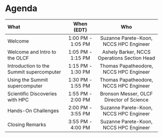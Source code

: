 # Agenda

|                         What                         |  When (EDT)       | Who
|:-----------------------------------------------------|:-----------------:|:-------------------------------------------:|
| Welcome                                              | 1:00 PM - 1:05 PM | Suzanne Parete-Koon, NCCS HPC Engineer      |
| Welcome and Intro to the OLCF                        | 1:05 PM - 1:15 PM | Ashely Barker, NCCS Operations Section Head |
| Introduction to the Summit supercomputer             | 1:15 PM - 1:30 PM | Thomas Papatheodore, NCCS HPC Engineer      |
| Using the Summit supercomputer                       | 1:30 PM - 1:55 PM | Thomas Papatheodore, NCCS HPC Engineer      |
| Scientific Discoveries with HPC                      | 1:55 PM - 2:00 PM | Bronson Messer, OLCF Director of Science    |
| Hands-On Challenges                                  | 2:00 PM - 3:55 PM | Suzanne Parete-Koon, NCCS HPC Engineer      |
| Closing Remarks                                      | 3:55 PM - 4:00 PM | Suzanne Parete-Koon, NCCS HPC Engineer      |


